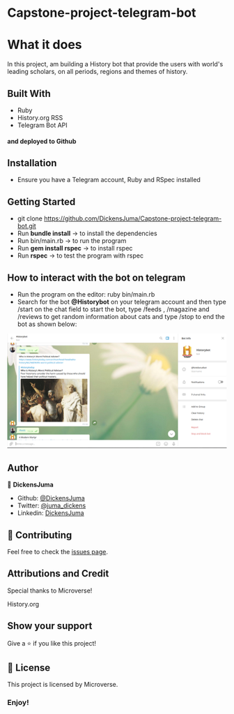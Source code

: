# Capstone-project-telegram-bot

# What it does
In this project, am building a History bot that provide the users with world's leading scholars, on all periods, regions and themes of history.

## Built With
- Ruby
- History.org RSS
- Telegram Bot API
#### and deployed to Github

## Installation
- Ensure you have a Telegram account, Ruby and RSpec installed

## Getting Started
* git clone https://github.com/DickensJuma/Capstone-project-telegram-bot.git 
* Run **bundle install** -> to install the dependencies
* Run bin/main.rb -> to run the program
* Run **gem install rspec** -> to install rspec
* Run **rspec** -> to test the program with rspec

## How to interact with the bot on telegram
- Run the program on the editor: ruby bin/main.rb
- Search for the bot **@Historybot** on your telegram account and then type /start on the chat field to start the bot, type /feeds , /magazine and /reviews to get random information about cats and type /stop to end the bot as shown below:

![screenshot](images/screenshot.png)

## Author

👤 **DickensJuma**

- Github: [@DickensJuma](https://github.com/DickensJuma)
- Twitter: [@juma_dickens](https://twitter.com/juma_dickens)
- Linkedin: [DickensJuma](https://www.linkedin.com/in/dickens-juma/)

## 🤝 Contributing

Feel free to check the [issues page](https://github.com/DickensJuma/Capstone-project-telegram-bot/issues).

## Attributions and Credit
Special thanks to Microverse!

History.org

## Show your support

Give a ⭐️ if you like this project!

## 📝 License

This project is licensed by Microverse.

### Enjoy!